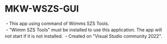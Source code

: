 # MKW-WSZS-GUI



・This app using command of Wiimms SZS Tools.<br>
・"Wiimm SZS Tools" must be installed to use this application. The app will not start if it is not installed.
・Created on "Visual Studio community 2022".
